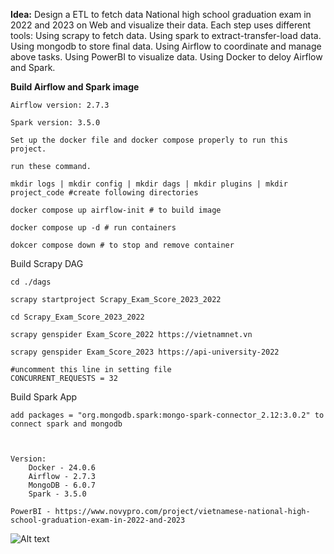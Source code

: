 **Idea:**
    Design a ETL to fetch data National high school graduation exam in 2022 and 2023 on Web and visualize their data.
    Each step uses different tools: 
        Using scrapy to fetch data.
        Using spark to extract-transfer-load data.
        Using mongodb to store final data.
        Using Airflow to coordinate and manage above tasks.
        Using PowerBI to visualize data.
        Using Docker to deloy Airflow and Spark.

**Build Airflow and Spark image**

    Airflow version: 2.7.3

    Spark version: 3.5.0

    Set up the docker file and docker compose properly to run this project.

    run these command.

    mkdir logs | mkdir config | mkdir dags | mkdir plugins | mkdir project_code #create following directories

    docker compose up airflow-init # to build image

    docker compose up -d # run containers

    dokcer compose down # to stop and remove container


Build Scrapy DAG

    cd ./dags

    scrapy startproject Scrapy_Exam_Score_2023_2022

    cd Scrapy_Exam_Score_2023_2022

    scrapy genspider Exam_Score_2022 https://vietnamnet.vn

    scrapy genspider Exam_Score_2023 https://api-university-2022

    #uncomment this line in setting file
    CONCURRENT_REQUESTS = 32

Build Spark App

    add packages = "org.mongodb.spark:mongo-spark-connector_2.12:3.0.2" to connect spark and mongodb


    
    Version: 
        Docker - 24.0.6
        Airflow - 2.7.3
        MongoDB - 6.0.7
        Spark - 3.5.0

    PowerBI - https://www.novypro.com/project/vietnamese-national-high-school-graduation-exam-in-2022-and-2023

![Alt text](image.png)
